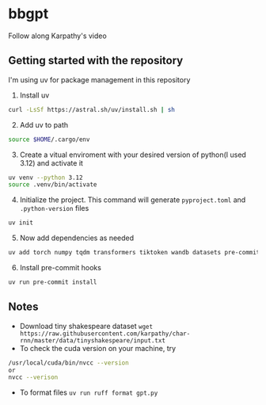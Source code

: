 # bbgpt
Follow along Karpathy's video



## Getting started with the repository

I'm using uv for package management in this repository

1. Install uv
```bash
curl -LsSf https://astral.sh/uv/install.sh | sh
```
2. Add uv to path 
```bash
source $HOME/.cargo/env
```
3. Create a vitual enviroment with your desired version of python(I used 3.12) and activate it
```bash
uv venv --python 3.12
source .venv/bin/activate
```
4. Initialize the project. This command will generate `pyproject.toml` and `.python-version` files
```bash
uv init
```
5. Now add dependencies as needed
```bash
uv add torch numpy tqdm transformers tiktoken wandb datasets pre-commit
```
6. Install pre-commit hooks
```bash
uv run pre-commit install
```



## Notes

- Download tiny shakespeare dataset
`wget https://raw.githubusercontent.com/karpathy/char-rnn/master/data/tinyshakespeare/input.txt`
- To check the cuda version on your machine, try 
```bash
/usr/local/cuda/bin/nvcc --version
or 
nvcc --verison
```
- To format files
`uv run ruff format gpt.py` 